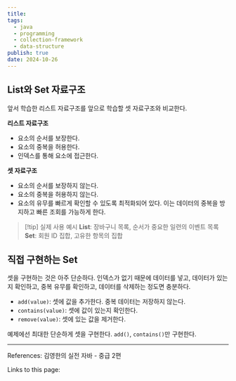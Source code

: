 ```yaml
---
title: 
tags:
  - java
  - programming
  - collection-framework
  - data-structure
publish: true
date: 2024-10-26
---
```

## List와 Set 자료구조
앞서 학습한 리스트 자료구조를 앞으로 학습할 셋 자료구조와 비교한다.

**리스트 자료구조**
- 요소의 순서를 보장한다.
- 요소의 중복을 허용한다.
- 인덱스를 통해 요소에 접근한다.

**셋 자료구조**
- 요소의 순서를 보장하지 않는다.
- 요소의 중복을 허용하지 않는다.
- 요소의 유무를 빠르게 확인할 수 있도록 최적화되어 있다. 이는 데이터의 중복을 방지하고 빠른 조회를 가능하게 한다.

> [!tip] 실제 사용 예시
> **List**: 장바구니 목록, 순서가 중요한 일련의 이벤트 목록
> **Set**: 회원 ID 집합, 고유한 항목의 집합

## 직접 구현하는 Set
셋을 구현하는 것은 아주 단순하다. 인덱스가 없기 때문에 데이터를 넣고, 데이터가 있는지 확인하고, 중복 유무를 확인하고, 데이터를 삭제하는 정도면 충분하다.
- `add(value)`: 셋에 값을 추가한다. 중복 데이터는 저장하지 않는다.
- `contains(value)`: 셋에 값이 있는지 확인한다.
- `remove(value)`: 셋에 있는 값을 제거한다.

예제에선 최대한 단순하게 셋을 구현한다. `add()`, `contains()`만 구현한다.



---
References: 김영한의 실전 자바 - 중급 2편

Links to this page: 